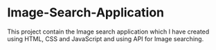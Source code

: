 # Image-Search-Application
This project contain the Image search application which I have created using HTML, CSS and JavaScript and using API for Image searching.
